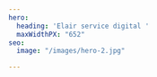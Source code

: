 ```yaml
---
hero:
  heading: 'Elair service digital '
  maxWidthPX: "652"
seo:
  image: "/images/hero-2.jpg"

---
```


